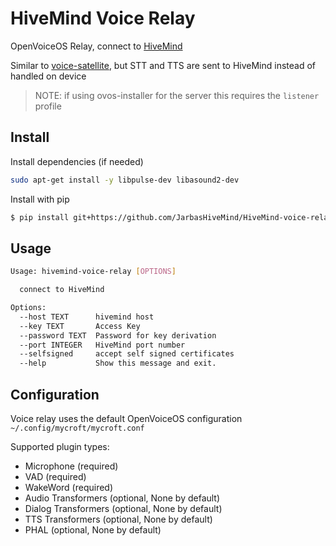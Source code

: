 # HiveMind Voice Relay

OpenVoiceOS Relay, connect to [HiveMind](https://github.com/JarbasHiveMind/HiveMind-core)

Similar to [voice-satellite](https://github.com/JarbasHiveMind/HiveMind-voice-sat), but STT and TTS are sent to HiveMind instead of handled on device

> NOTE: if using ovos-installer for the server this requires the `listener` profile

## Install

Install dependencies (if needed)

```bash
sudo apt-get install -y libpulse-dev libasound2-dev
```

Install with pip

```bash
$ pip install git+https://github.com/JarbasHiveMind/HiveMind-voice-relay
```

## Usage

```bash
Usage: hivemind-voice-relay [OPTIONS]

  connect to HiveMind

Options:
  --host TEXT      hivemind host
  --key TEXT       Access Key
  --password TEXT  Password for key derivation
  --port INTEGER   HiveMind port number
  --selfsigned     accept self signed certificates
  --help           Show this message and exit.

```


## Configuration

Voice relay uses the default OpenVoiceOS configuration `~/.config/mycroft/mycroft.conf`

Supported plugin types:
- Microphone  (required)
- VAD  (required)
- WakeWord (required)
- Audio Transformers  (optional, None by default)
- Dialog Transformers  (optional, None by default)
- TTS Transformers  (optional, None by default)
- PHAL  (optional, None by default)